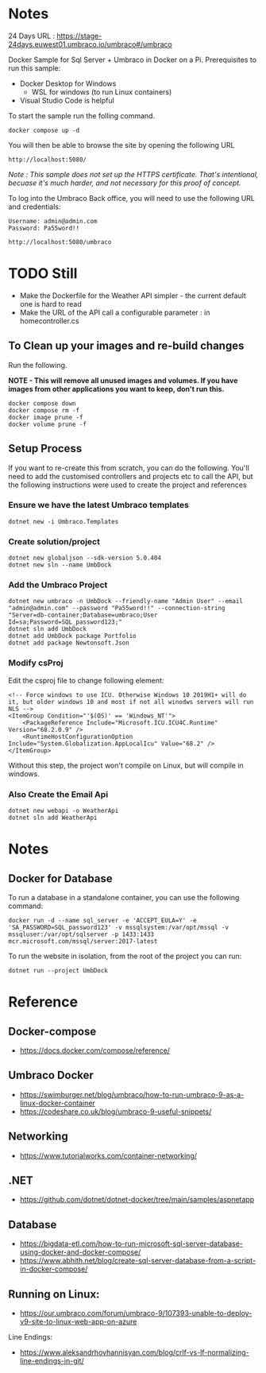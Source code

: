 # Notes

24 Days URL : https://stage-24days.euwest01.umbraco.io/umbraco#/umbraco

Docker Sample for Sql Server + Umbraco in Docker on a Pi. Prerequisites to run this sample:

- Docker Desktop for Windows
    - WSL for windows (to run Linux containers)
- Visual Studio Code is helpful


To start the sample run the folling command. 

    docker compose up -d

You will then be able to browse the site by opening the following URL

    http://localhost:5080/

*Note : This sample does not set up the HTTPS certificate. That's intentional, becuase it's much harder, and not necessary for this proof of concept.*

To log into the Umbraco Back office, you will need to use the following URL and  credentials:

    Username: admin@admin.com
    Password: Pa55word!!

    http://localhost:5080/umbraco


# TODO Still

- Make the Dockerfile for the Weather API simpler - the current default one is hard to read
- Make the URL of the API call a configurable parameter : in homecontroller.cs

## To Clean up your images and re-build changes

Run the following. 

**NOTE - This will remove all unused images and volumes. If you have images from other applications you want to keep, don't run this.**

    docker compose down
    docker compose rm -f
    docker image prune -f 
    docker volume prune -f 


## Setup Process

If you want to re-create this from scratch, you can do the following. You'll need to add the customised controllers and projects etc to call the API, but the following instructions were used to create the project and references

### Ensure we have the latest Umbraco templates
    dotnet new -i Umbraco.Templates

### Create solution/project
    dotnet new globaljson --sdk-version 5.0.404
    dotnet new sln --name UmbDock

### Add the Umbraco Project

    dotnet new umbraco -n UmbDock --friendly-name "Admin User" --email "admin@admin.com" --password "Pa55word!!" --connection-string "Server=db-container;Database=umbraco;User Id=sa;Password=SQL_password123;"
    dotnet sln add UmbDock
    dotnet add UmbDock package Portfolio
    dotnet add package Newtonsoft.Json

### Modify csProj

Edit the csproj file to change following element:

    <!-- Force windows to use ICU. Otherwise Windows 10 2019H1+ will do it, but older windows 10 and most if not all winodws servers will run NLS -->
    <ItemGroup Condition="'$(OS)' == 'Windows_NT'">
        <PackageReference Include="Microsoft.ICU.ICU4C.Runtime" Version="68.2.0.9" />
        <RuntimeHostConfigurationOption Include="System.Globalization.AppLocalIcu" Value="68.2" />
    </ItemGroup>

Without this step, the project won't compile on Linux, but will compile in windows.


### Also Create the Email Api

    dotnet new webapi -o WeatherApi  
    dotnet sln add WeatherApi

# Notes

## Docker for Database

To run a database in a standalone container, you can use the following command:

    docker run -d --name sql_server -e 'ACCEPT_EULA=Y' -e 'SA_PASSWORD=SQL_password123' -v mssqlsystem:/var/opt/mssql -v mssqluser:/var/opt/sqlserver -p 1433:1433 mcr.microsoft.com/mssql/server:2017-latest


To run the website in isolation, from the root of the project you can run:

    dotnet run --project UmbDock

# Reference


## Docker-compose 

- https://docs.docker.com/compose/reference/

## Umbraco Docker    

- https://swimburger.net/blog/umbraco/how-to-run-umbraco-9-as-a-linux-docker-container
- https://codeshare.co.uk/blog/umbraco-9-useful-snippets/    

## Networking
    
- https://www.tutorialworks.com/container-networking/

## .NET
    
- https://github.com/dotnet/dotnet-docker/tree/main/samples/aspnetapp

## Database
    
- https://bigdata-etl.com/how-to-run-microsoft-sql-server-database-using-docker-and-docker-compose/
- https://www.abhith.net/blog/create-sql-server-database-from-a-script-in-docker-compose/

## Running on Linux:

- https://our.umbraco.com/forum/umbraco-9/107393-unable-to-deploy-v9-site-to-linux-web-app-on-azure

Line Endings:

- https://www.aleksandrhovhannisyan.com/blog/crlf-vs-lf-normalizing-line-endings-in-git/